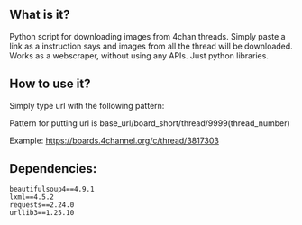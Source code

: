 ## What is it?
Python script for downloading images from 4chan threads.
Simply paste a link as a instruction says and images from all the thread will be downloaded.
Works as a webscraper, without using any APIs. Just python libraries.

## How to use it?
Simply type url with the following pattern:

Pattern for putting url is base_url/board_short/thread/9999(thread_number)

Example:
https://boards.4channel.org/c/thread/3817303

## Dependencies:
    beautifulsoup4==4.9.1
    lxml==4.5.2
    requests==2.24.0
    urllib3==1.25.10
